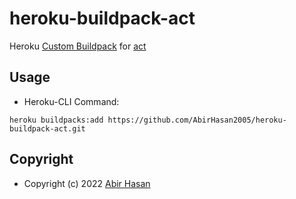 # heroku-buildpack-act
Heroku [Custom Buildpack](http://devcenter.heroku.com/articles/buildpacks) for [act](https://github.com/nektos/act)

## Usage
- Heroku-CLI Command:
```shell
heroku buildpacks:add https://github.com/AbirHasan2005/heroku-buildpack-act.git
```

## Copyright
- Copyright (c) 2022 [Abir Hasan](https://github.com/AbirHasan2005)
